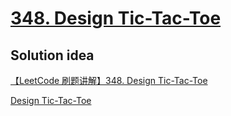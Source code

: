 # [348. Design Tic-Tac-Toe](https://leetcode.com/problems/design-tic-tac-toe/description/)

## Solution idea
[【LeetCode 刷题讲解】348. Design Tic-Tac-Toe](https://www.youtube.com/watch?v=BmT5ih-J1eE)

[Design Tic-Tac-Toe](https://aaronice.gitbook.io/lintcode/data_structure/design-tic-tac-toe)
